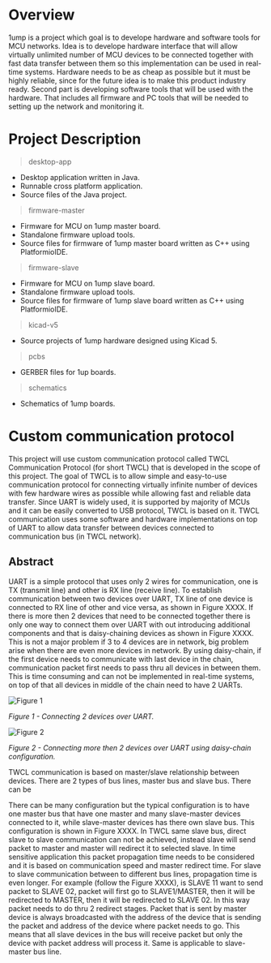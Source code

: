 # Overview #

1ump is a project which goal is to develope hardware and software tools for MCU networks. Idea is to develope hardware interface that will allow virtually unlimited number of MCU devices to be connected together with fast data transfer between them so this implementation can be used in real-time systems. Hardware needs to be as cheap as possible but it must be highly reliable, since for the future idea is to make this product industry ready. Second part is developing software tools that will be used with the hardware. That includes all firmware and PC tools that will be needed to setting up the network and monitoring it.

# Project Description #

> desktop-app

- Desktop application written in Java.
- Runnable cross platform application.
- Source files of the Java project.

> firmware-master

- Firmware for MCU on 1ump master board.
- Standalone firmware upload tools.
- Source files for firmware of 1ump master board written as C++ using PlatformioIDE.

> firmware-slave

- Firmware for MCU on 1ump slave board.
- Standalone firmware upload tools.
- Source files for firmware of 1ump slave board written as C++ using PlatformioIDE.

> kicad-v5

- Source projects of 1ump hardware designed using Kicad 5.

> pcbs

- GERBER files for 1up boards.

> schematics

- Schematics of 1ump boards.

# Custom communication protocol #

This project will use custom communication protocol called TWCL Communication Protocol (for short TWCL) that is developed in the scope of this project. The goal of TWCL is to allow simple and easy-to-use communication protocol for connecting virtually infinite number of devices with few hardware wires as possible while allowing fast and reliable data transfer. Since UART is widely used, it is supported by majority of MCUs and it can be easily converted to USB protocol, TWCL is based on it. TWCL communication uses some software and hardware implementations on top of UART to allow data transfer between devices connected to communication bus (in TWCL network).

## Abstract ##

UART is a simple protocol that uses only 2 wires for communication, one is TX (transmit line) and other is RX line (receive line). To establish communication between two devices over UART, TX line of one device is connected to RX line of other and vice versa, as shown in Figure XXXX. If there is more then 2 devices that need to be connected together there is only one way to connect them over UART with out introducing additional components and that is daisy-chaining devices as shown in Figure XXXX. This is not a major problem if 3 to 4 devices are in network, big problem arise when there are even more devices in network. By using daisy-chain, if the first device needs to communicate with last device in the chain, communication packet first needs to pass thru all devices in between them. This is time consuming and can not be implemented in real-time systems, on top of that all devices in middle of the chain need to have 2 UARTs.  

![Figure 1](https://i.imgur.com/6Op9Tdw.jpg)

_Figure 1 - Connecting 2 devices over UART._

![Figure 2](https://i.imgur.com/6Op9Tdw.jpg)

_Figure 2 - Connecting more then 2 devices over UART using daisy-chain configuration._

TWCL communication is based on master/slave relationship between devices. There are 2 types of bus lines, master bus and slave bus. There can be 


There can be many configuration but the typical configuration
is to have one master bus that have one master and many slave-master devices connected to it, while
slave-master devices has there own slave bus. This configuration is shown in Figure XXXX.
In TWCL same slave bus, direct slave to slave communication can not be achieved, instead slave
will send packet to master and master will redirect it to selected slave. In time sensitive application
this packet propagation time needs to be considered and it is based on communication speed and
master redirect time. For slave to slave communication between to different bus lines, propagation
time is even longer.
For example (follow the Figure XXXX), is SLAVE 11 want to send packet to SLAVE 02, packet
will first go to SLAVE1/MASTER, then it will be redirected to MASTER, then it will be redirected
to SLAVE 02. In this way packet needs to do thru 2 redirect stages.
Packet that is sent by master device is always broadcasted with the address of the device that is
sending the packet and address of the device where packet needs to go. This means that all slave
devices in the bus will receive packet but only the device with packet address will process it. Same
is applicable to slave-master bus line.